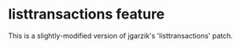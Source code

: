 listtransactions feature
========================
This is a slightly-modified version of jgarzik's 'listtransactions' patch.

